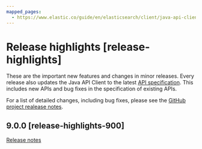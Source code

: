 ```yaml
---
mapped_pages:
  - https://www.elastic.co/guide/en/elasticsearch/client/java-api-client/current/release-highlights.html
---
```


# Release highlights [release-highlights]

These are the important new features and changes in minor releases. Every release also updates the Java API Client to the latest [API specification](https://github.com/elastic/elasticsearch-specification). This includes new APIs and bug fixes in the specification of existing APIs.

For a list of detailed changes, including bug fixes, please see the [GitHub project realease notes](https://github.com/elastic/elasticsearch-java/releases).

## 9.0.0 [release-highlights-900]

[Release notes](/release-notes/9-0-0.md)
